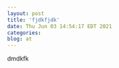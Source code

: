 ```yaml
---
layout: post
title: 'fjdkfjdk'
date: Thu Jun 03 14:54:17 EDT 2021
categories: 
blog: at
---
```

dmdkfk